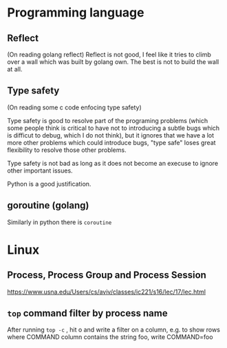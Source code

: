 # Programming language 

## Reflect

(On reading golang reflect)
Reflect is not good, I feel like it tries to climb over a wall which was built by golang own. The best is not to build the wall at all.

## Type safety

(On reading some c code enfocing type safety)

Type safety is good to resolve part of the programing problems
(which some people think is critical to have not to introducing a subtle bugs which is difficut to debug,
which I do not think), but it ignores that we have a lot more other problems which could introduce bugs,
"type safe" loses great flexibility to resolve those other problems.

Type safety is not bad as long as it does not become an execuse to ignore other important issues. 

Python is a good justification.

## goroutine (golang) 

Similarly in python there is `coroutine`

# Linux 

## Process, Process Group and Process Session

https://www.usna.edu/Users/cs/aviv/classes/ic221/s16/lec/17/lec.html

## `top` command filter by process name

After running `top -c` , hit o and write a filter on a column, e.g. to show rows where COMMAND column contains the string foo, write COMMAND=foo
